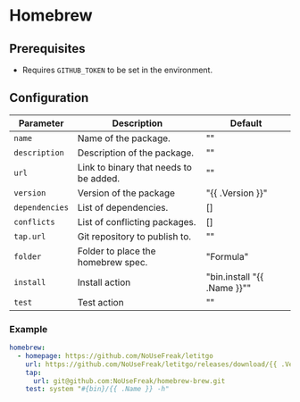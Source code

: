 # Homebrew

## Prerequisites

- Requires `GITHUB_TOKEN` to be set in the environment.

## Configuration

Parameter | Description | Default
--- | --- | ---
`name` | Name of the package. | ""
`description` | Description of the package. | ""
`url` | Link to binary that needs to be added. | ""
`version` | Version of the package | "{{ .Version }}"
`dependencies` | List of dependencies. | []
`conflicts` | List of conflicting packages. | []
`tap.url` | Git repository to publish to. | ""
`folder` | Folder to place the homebrew spec. | "Formula"
`install` | Install action | "bin.install \"{{ .Name }}\""
`test` | Test action | ""

### Example

```yaml
homebrew:
  - homepage: https://github.com/NoUseFreak/letitgo
    url: https://github.com/NoUseFreak/letitgo/releases/download/{{ .Version }}/darwin_amd64.zip
    tap:
      url: git@github.com:NoUseFreak/homebrew-brew.git
    test: system "#{bin}/{{ .Name }} -h"
```
